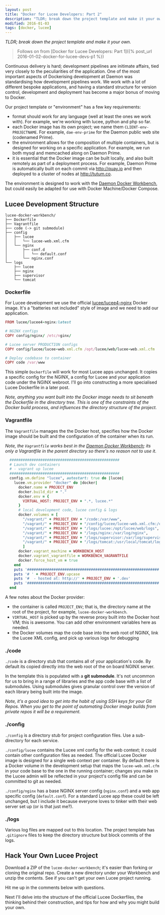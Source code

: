 ```yaml
---
layout: post
title: "Docker for Lucee Developers: Part 2"
description: "TLDR; break down the project template and make it your own."
modified: 2016-01-03
tags: [docker, lucee]
---
```


_TLDR; break down the project template and make it your own._

> Follows on from [Docker for Lucee Developers: Part 1]({% post_url 2016-01-02-docker-for-lucee-devs-p1 %})

Continuous delivery is hard; development pipelines are initimate affairs, tied very closely to the peculiarities of the application. One of the most important aspects of Dockerising development at Daemon was standardising how development pipelines work. We work with a lot of different bespoke applications, and having a standard structure for version control, development and deployment has become a major bonus of moving to Docker.

Our project template or "environment" has a few key requirements: 

- format should work for any language (well at least the ones we work with). For example, we're working with lucee, python and php so far.
- each Docker image has its own project; we name them `CLIENT-env-PROJECTNAME`. For example, `dae-env-prime` for the Daemon public web site (codenamed Prime). 
- the environment allows for the composition of multiple containers, but is designed for working on a specific application. For example, we run both mysql and memcached along on Daemon Prime.
- it is essential that the Docker image can be built locally, and also built remotely as part of a deployment process. For example, Daemon Prime is automatically built on each commit via <http://quay.io> and then deployed to a cluster of nodes at <http://tutum.co>.

The environment is designed to work with the [Daemon Docker Workbench](https://github.com/Daemonite/workbench), but could easily be adapted for use with Docker Machine/Docker Compose.

## Lucee Development Structure

```
lucee-docker-workbench/
├── Dockerfile
├── Vagrantfile
├── code (-> git submodule)
├── config
│   ├── lucee
│   │   └── lucee-web.xml.cfm
│   └── nginx
│       ├── conf.d
│       │   └── default.conf
│       └── nginx.conf
└── logs
    ├── lucee
    ├── nginx
    ├── supervisor
    └── tomcat
```

### Dockerfile

For Lucee development we use the official [lucee/lucee4-nginx](https://hub.docker.com/r/lucee/lucee4-nginx/) Docker image. It's a "batteries not included" style of image and we need to add our application.

```ruby
FROM lucee/lucee4-nginx:latest

# NGINX configs
COPY config/nginx/ /etc/nginx/

# Lucee server PRODUCTION configs
COPY config/lucee/lucee-web.xml.cfm /opt/lucee/web/lucee-web.xml.cfm

# Deploy codebase to container
COPY code /var/www
```

This simple `Dockerfile` will work for most Lucee apps unchanged.  It copies a specific config for the NGINX, a config for Lucee and your application code under the NGINX webroot.  I'll go into constructing a more specialised Lucee Dockerfile in a later post.

_Note, anything you want built into the Docker image needs to sit beneath the Dockerfile in the directory tree. This is one of the constraints of the Docker build process, and influences the directory structure of the project._

### Vagrantfile

The `Vagrantfile` manages the the Docker host, specifies how the Docker image should be built and the configuration of the container when its run.

_Note, the `Vagrantfile` works best in the [Daemon Docker Workbench](https://github.com/Daemonite/workbench); its only a Vagrantfile in the parent directory so there's no reason not to use it._

```ruby
  ##################################################
  # Launch dev containers
  # - vagrant up lucee
  ##################################################
  config.vm.define "lucee", autostart: true do |lucee|
    lucee.vm.provider "docker" do |docker|
      docker.name = PROJECT_ENV
      docker.build_dir = "."
      docker.env = {
        VIRTUAL_HOST: PROJECT_ENV + ".*, lucee.*"
      }
      # local development code, lucee config & logs
      docker.volumes = [
        "/vagrant/" + PROJECT_ENV + "/code:/var/www",
        "/vagrant/" + PROJECT_ENV + "/config/lucee/lucee-web.xml.cfm:/opt/lucee/web/lucee-web.xml.cfm",
        "/vagrant/" + PROJECT_ENV + "/logs/lucee:/opt/lucee/web/logs",
        "/vagrant/" + PROJECT_ENV + "/logs/nginx:/var/log/nginx",
        "/vagrant/" + PROJECT_ENV + "/logs/supervisor:/var/log/supervisor",
        "/vagrant/" + PROJECT_ENV + "/logs/tomcat:/usr/local/tomcat/logs"
        ]
      docker.vagrant_machine = WORKBENCH_HOST
      docker.vagrant_vagrantfile = WORKBENCH_VAGRANTFILE
      docker.force_host_vm = true
    end
    puts '############################################################'
    puts '# ' + PROJECT_ENV.upcase
    puts '#  - hosted at: http://' + PROJECT_ENV + '.dev'
    puts '############################################################'
  end
  ```

A few notes about the Docker provider:

- the container is called `PROJECT_ENV`; that is, the directory name at the root of the project, for example, `lucee-docker-workbench`.
- `VIRTUAL_HOST` is picked up by the reverse proxy built into the Docker host VM; this is awesome. You can add other environment variables here as needed.
- the Docker volumes map the code base into the web root of NGINX, link the Lucee XML config, and pick up various logs for debugging


### ./code 

`./code` is a directory stub that contains all of your application's code. By default its copied directly into the web root of the on board NGINX server.  

In the template this is populated with a **git submodule**. It's not uncommon for us to bring in a range of libraries and the app code base with a list of submodules.  Using submodules gives granular control over the version of each library being built into the image.

_Note, it's a good idea to get into the habit of using SSH keys for your Git Repos.  When you get to the point of automating Docker image builds from private repos it will be a requirement._

### ./config

`./config` is a directory stub for project configuration files. Use a sub-directory for each service.

`./config/lucee` contains the Lucee xml config for the web context; it could contain other configuration files as needed. The official Lucee Docker image is designed for a single web context per container. By default there is a Docker volume in the development setup that maps the `lucee-web.xml.cfm` in your code base to the one in the running container; changes you make in the Lucee admin will be reflected in your project's config file and can be committed to git as needed. 

`./config/nginx` has a base NGINX server config (`nginx.conf`) and a web app specific config (`default.conf`). For a standard Lucee app these could be left unchanged, but I include it because everyone loves to tinker with their web server set up (or is that just me?).

### ./logs

Various log files are mapped out to this location. The project template has `.gitignore` files to keep the directory structure but block commits of the logs.

## Hack Your Own Lucee Project

Download a ZIP of the `lucee-docker-workbench`; it's easier than forking or cloning the original repo. Create a new directory under your Workbench and unzip the contents.  See if you can't get your own Lucee project running.

Hit me up in the comments below with questions.

Next I'll delve into the structure of the official Lucee Dockerfiles, the thinking behind their construction, and tips for how and why you might build your own. 



